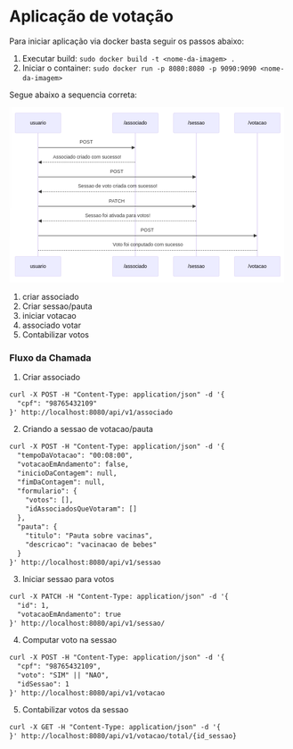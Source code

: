 # Aplicação de votação

Para iniciar aplicação via docker basta seguir os passos abaixo:

1. Executar build: ``sudo docker build -t <nome-da-imagem> .``
2. Iniciar o container: ``sudo docker run -p 8080:8080 -p 9090:9090 <nome-da-imagem>``

Segue abaixo a sequencia correta:

![sequencia](documents/diagrama_sequencia1.png)

1. criar associado
2. Criar sessao/pauta
3. iniciar votacao
4. associado votar
5. Contabilizar votos

### Fluxo da Chamada

1. Criar associado
```shell
curl -X POST -H "Content-Type: application/json" -d '{
  "cpf": "98765432109"
}' http://localhost:8080/api/v1/associado
```

2. Criando a sessao de votacao/pauta

```shell
curl -X POST -H "Content-Type: application/json" -d '{
  "tempoDaVotacao": "00:08:00",
  "votacaoEmAndamento": false,
  "inicioDaContagem": null,
  "fimDaContagem": null,
  "formulario": {
    "votos": [],
    "idAssociadosQueVotaram": []
  },
  "pauta": {
    "titulo": "Pauta sobre vacinas",
    "descricao": "vacinacao de bebes"
  }
}' http://localhost:8080/api/v1/sessao
```

3. Iniciar sessao para votos

```shell
curl -X PATCH -H "Content-Type: application/json" -d '{
  "id": 1,
  "votacaoEmAndamento": true
}' http://localhost:8080/api/v1/sessao/
```

4. Computar voto na sessao

```shell
curl -X POST -H "Content-Type: application/json" -d '{
  "cpf": "98765432109",
  "voto": "SIM" || "NAO",
  "idSessao": 1
}' http://localhost:8080/api/v1/votacao
```

5. Contabilizar votos da sessao

```shell
curl -X GET -H "Content-Type: application/json" -d '{
}' http://localhost:8080/api/v1/votacao/total/{id_sessao}
```